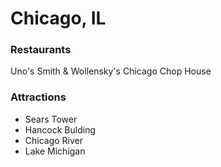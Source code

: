 # Chicago, IL

### Restaurants
Uno's
Smith & Wollensky's
Chicago Chop House

### Attractions
- Sears Tower
- Hancock Bulding
- Chicago River
- Lake Michigan
